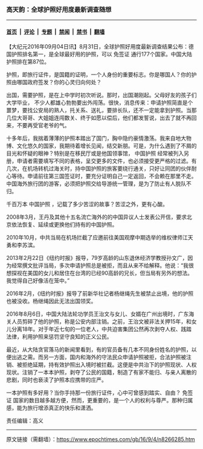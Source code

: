 ### 高天韵：全球护照好用度最新调查随想

---

#### [首页](../../../..?n8266285) &nbsp;|&nbsp; [评论](../../../../../epoch-comment?n8266285) &nbsp;|&nbsp; [专题](../../../../../epoch-special?n8266285) &nbsp;|&nbsp; [禁闻](../../../../../epoch-news?n8266285) &nbsp;|&nbsp; [禁书](../../../../../books?n8266285) &nbsp;|&nbsp; [翻墙](https://github.com/gfw-breaker/nogfw/blob/master/README.md?n8266285)


<div class="post_content" id="artbody" itemprop="articleBody">
 <!-- article content begin -->
 <p>
  【大纪元2016年09月04日讯】8月31日，全球护照好用度最新调查结果公布：德国护照排名第一，是全球最好用的护照，可以
  <ok href="https://www.epochtimes.com/gb/tag/%E5%85%8D%E7%AD%BE%E8%AF%81.html">
   免签证
  </ok>
  通行177个国家。中国大陆护照排在第87位。
 </p>
 <p>
  护照，即旅行证件，是国籍的证明，一个人身份的重要标志。你是哪国人？你的护照由哪国政府签发？你的心灵归向何处？
 </p>
 <p>
  出国，需要护照，是在上中学时初次听说。那时，出国潮刚起。父母好友的孩子们大学毕业， 不少人都雄心勃勃要出外闯荡。很快，消息传来：申请护照简直是个噩梦，要找公安局的熟人，托关系、送礼，要排长队，还不一定能拿到护照。当那几位大哥哥、大姐姐连闯数关、终于如愿以偿后，他们都发誓说，出去了就不再回来，不要再受官老爷的气。
 </p>
 <p>
  十多年后，我揣着薄薄的护照本踏出了国门，胸中隐约豪情激荡。我来自地大物博、文化悠久的国家，我期待着增长见闻，结交新朋。可是，为什么遇到了不屑的目光和怀疑的眼神？特别是在移民厅或是他国领事馆，
  <ok href="https://www.epochtimes.com/gb/tag/%E4%B8%AD%E5%9B%BD%E6%8A%A4%E7%85%A7.html">
   中国护照
  </ok>
  经常被列入另册，申请者需要填写不同的表格，呈交更多的文件，也必须接受更严格的过滤。有几次，在机场转机过海关时，持中国护照的旅客要绕行通关，只好让同团的伙伴耐心等待。申请前往第三国签证时，要充分证明自己一定返回，不会赖在那里不走。中国海外旅行团的游客，必须把护照交给导游统一管理，是为了防止有人脱队不归。
 </p>
 <p>
  千百万本
  <ok href="https://www.epochtimes.com/gb/tag/%E4%B8%AD%E5%9B%BD%E6%8A%A4%E7%85%A7.html">
   中国护照
  </ok>
  ，记载了多少苦涩的故事？苦涩之外，更有心酸。
 </p>
 <p>
  2008年3月，王丹及其他十五名流亡海外的的中国异议人士发表公开信，要求北京依法恢复、延续或更换他们持有的中国护照。
 </p>
 <p>
  2010年10月，中共当局在机场拦截了应邀前往美国观摩中期选举的维权律师江天勇和李苏滨。
 </p>
 <p>
  2013年2月22日《纽约时报》报导，79岁高龄的山东退休经济学教授孙文广，因为经常撰文批评当局，多次申请护照总是被拒，而且从来不给解释。他说：“我很想探视在美国的女儿和居住在台湾的已经90高龄的兄长，但当局有另外的想法。我觉得自己好像活在笼中。”
 </p>
 <p>
  2016年2月，《纽约时报》报导了前新华社记者杨继绳先生被禁止出境，他的护照也被没收。杨继绳因此无法出国领奖。
 </p>
 <p>
  2016年8月6日，中国大陆法轮功学员王治文与女儿、女婿在广州出境时，广东海关人员剪碎了他的护照，称是公安内部注销。之前，王治文被非法关押15年，和女儿分离18年。对于年近七旬的一位老人，中共迫害集团公然再次剥夺人权、践踏法律，利用护照来惩罚坚守良知的正义公民。
 </p>
 <p>
  最近，从大陆贪官落马的新闻里看到，有的官员备有几本不同身份姓名的护照，以便出逃之需。而另一方面，国内和海外的守法民众申请护照被拒，合法护照被注销、被拒绝延期，持有效护照出入境时被拦截。这便是中共治下的护照现状、人权现状。注销了一本本护照，剥夺了公民的国籍，制造了有家不能归、与亲人离散的悲剧，同时也亵渎了护照本应携带的庄严。
 </p>
 <p>
  一本护照有多好用？当你手持那一份旅行证件，心中可曾感到踏实、自由？
  <ok href="https://www.epochtimes.com/gb/tag/%E5%85%8D%E7%AD%BE%E8%AF%81.html">
   免签证
  </ok>
  国家的数目越多越方便，然而，更重要的，是一个人的权利与尊严。那种归属感，能为旅行增添真正的快乐和潇洒。
 </p>
 <p>
  责任编辑：高义
 </p>
 <!-- article content end -->
 <div id="below_article_ad">
 </div>
</div>


---

原文链接（需翻墙）：https://www.epochtimes.com/gb/16/9/4/n8266285.htm